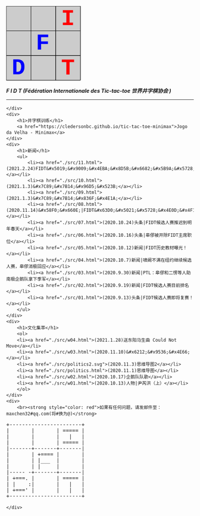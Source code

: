 <html>
<head>
	<meta charset="utf-8">
	<meta name="viewport" content="width=device-width,initial-scale=1.0,maximum-scale=1.0,minimum-scale=1.0,user-scalable=no">
	<title>FIDT-首页</title>
</head>
<body>
	<div>
	    <a href="https://maxchen32.github.io/fidt" title="FIDT-首页">
        	<img src="./pic/logo.svg" alt="FIDT_logo" height="200" width="200">
	    </a>
	    <br/>
		<p>
			<strong>
			<span style="font-style:italic;">F</font>
			<span style="font-style:italic;">I</font>
			<span style="font-style:italic;">D</font>
			<span style="font-style:italic;">T</font>
			(Fédération Internationale des Tic-tac-toe <i>世界井字棋协会</i> )
			</strong>
		</p>
	<hr>

	</div>
	<div>
		<h1>井字棋训练</h1>
		<a href="https://cledersonbc.github.io/tic-tac-toe-minimax">Jogo da Velha - Minimax</a> 
	</div>
	<div>
		<h1>新闻</h1>
		<ul>
            <li><a href="./src/11.html">(2021.2.24)FIDT&#x5019;&#x9009;&#x4EBA;&#x8D5B;&#x6682;&#x5B9A;&#x5728;4&#x6708;&#x590D;&#x8D5B;</a></li>
            <li><a href="./src/10.html">(2021.1.3)&#x7C89;&#x7B14;&#x96D5;&#x523B;</a></li>
            <li><a href="./src/09.html">(2021.1.3)&#x7C89;&#x7B14;&#x836F;&#x4E1A;</a></li>
			<li><a href="./src/08.html">(2020.11.14)&#x58F0;&#x660E;|FIDT&#x63D0;&#x5021;&#x5728;&#x4E0D;&#x4F1A;&#x6328;&#x7F5A;&#x7684;&#x60C5;&#x51B5;&#x4E0B;&#x8E22;&#x6392;&#x7403;&#x7684;&#x884C;&#x4E3A;</a></li>
			<li><a href="./src/07.html">(2020.10.24)头条|FIDT候选人赛推迟到明年春天</a></li>
			<li><a href="./src/06.html">(2020.10.16)头条|皋僇被开除FIDT主席职位</a></li>
			<li><a href="./src/05.html">(2020.10.12)新闻|FIDT历史教材曝光！</a></li>
			<li><a href="./src/04.html">(2020.10.7)新闻|啸阚不满在纽约继续候选人赛，皋僇消极回应</a></li>
			<li><a href="./src/03.html">(2020.9.30)新闻|PTL：皋僇和二愣等人助南极企鹅队拿下季军</a></li>
			<li><a href="./src/02.html">(2020.9.19)新闻|FIDT候选人赛目前排名</a></li>
	        <li><a href="./src/01.html">(2020.9.13)头条|FIDT候选人赛即将复赛！</a></li>
       	</ul>	
	</div>
	<div>
		<h1>文化集萃</h1>
		<ol>
		<li><a href="./src/w04.html">(2021.1.28)送东阳马生曲 Could Not Move</a></li>
		<li><a href="./src/w03.html">(2020.11.10)&#x6212;&#x9536;&#x4E66;</a></li>
		<li><a href="./src/politics2.svg">(2020.11.3)思维导图2</a></li>
		<li><a href="./src/politics.html">(2020.11.1)思维导图</a></li>
		<li><a href="./src/w02.html">(2020.10.17)企鹅队队歌</a></li>
		<li><a href="./src/w01.html">(2020.10.13)人物|尹芮洪（上）</a></li>
		</ol>
	</div>
	<div>
		<br><strong style="color: red">如果有任何问题，请发邮件至：maxchen32#qq.com(将#换为@)</strong>
<pre>+-----------------------+
|       |       | ===== |
|       |       |   |   |
|       |       | ===== |
|-------+-------+-------|
|       | +==== |       |
|       | |___  |       |
|       | |     |       |
|----- -+-------+-------|
| +===. |       | ===== |
| |    :|       |   |   |
| +===' |       |   |   |
+-----------------------+</pre>
	</div>
</body>
</html>
